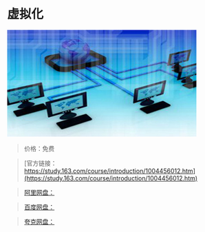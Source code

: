 # 虚拟化

![img](../../../assets/study163/free/C4B5BA5F6E64709066876D536EAAAA58.jpg)

> 价格：免费

> [官方链接：https://study.163.com/course/introduction/1004456012.htm](https://study.163.com/course/introduction/1004456012.htm)

> [阿里网盘：]()

> [百度网盘：]()

> [夸克网盘：]()
